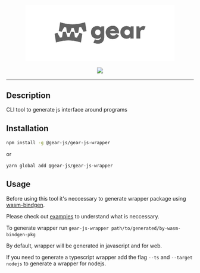 <p align="center">
  <a href="https://gear-tech.io">
    <img src="https://github.com/gear-tech/gear/blob/master/images/logo-grey.png" width="400" alt="GEAR">
  </a>
</p>
<p align=center>
    <a href="https://github.com/gear-tech/gear-js/blob/master/LICENSE"><img src="https://img.shields.io/badge/License-GPL%203.0-success"></a>
</p>
<hr>

## Description

CLI tool to generate js interface around programs

## Installation

```sh
npm install -g @gear-js/gear-js-wrapper
```

or

```sh
yarn global add @gear-js/gear-js-wrapper
```

## Usage

Before using this tool it's neccessary to generate wrapper package using [wasm-bindgen](https://github.com/rustwasm/wasm-bindgen).

Please check out [examples](https://github.com/gear-tech/gear-js/blob/master/utils/js-wrapper/examples) to understand what is neccessary.

To generate wrapper run `gear-js-wrapper path/to/generated/by-wasm-bindgen-pkg`

By default, wrapper will be generated in javascript and for web.

If you need to generate a typescript wrapper add the flag `--ts` and `--target nodejs` to generate a wrapper for nodejs.
